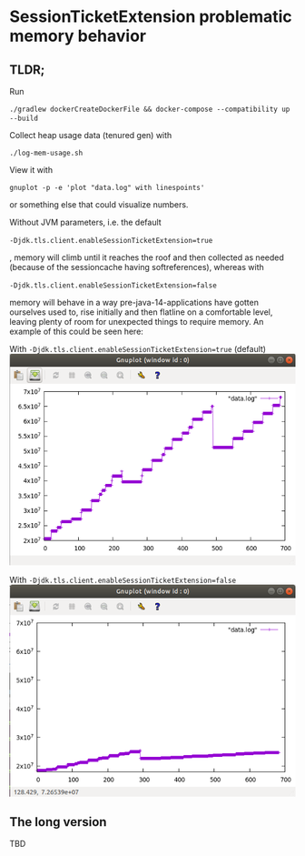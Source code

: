 # SessionTicketExtension problematic memory behavior

## TLDR;
Run
```
./gradlew dockerCreateDockerFile && docker-compose --compatibility up --build
```
Collect heap usage data (tenured gen) with
```
./log-mem-usage.sh
```
View it with
```
gnuplot -p -e 'plot "data.log" with linespoints'
```
or something else that could visualize numbers.

Without JVM parameters, i.e. the default

`-Djdk.tls.client.enableSessionTicketExtension=true`

, memory will climb until it reaches the roof and then collected as needed (because of the
sessioncache having softreferences), whereas with

`-Djdk.tls.client.enableSessionTicketExtension=false`

memory will behave in a way pre-java-14-applications have gotten ourselves used to,
rise initially and then flatline on a comfortable level, leaving plenty of room for
unexpected things to require memory. An example of this could be seen here:

With `-Djdk.tls.client.enableSessionTicketExtension=true` (default)
![Alt text](images/with-ste.png?raw=true "With jdk.tls.client.enableSessionTicketExtension=true")

With `-Djdk.tls.client.enableSessionTicketExtension=false`
![Alt text](images/without-ste.png?raw=true "With jdk.tls.client.enableSessionTicketExtension=true")

## The long version
TBD